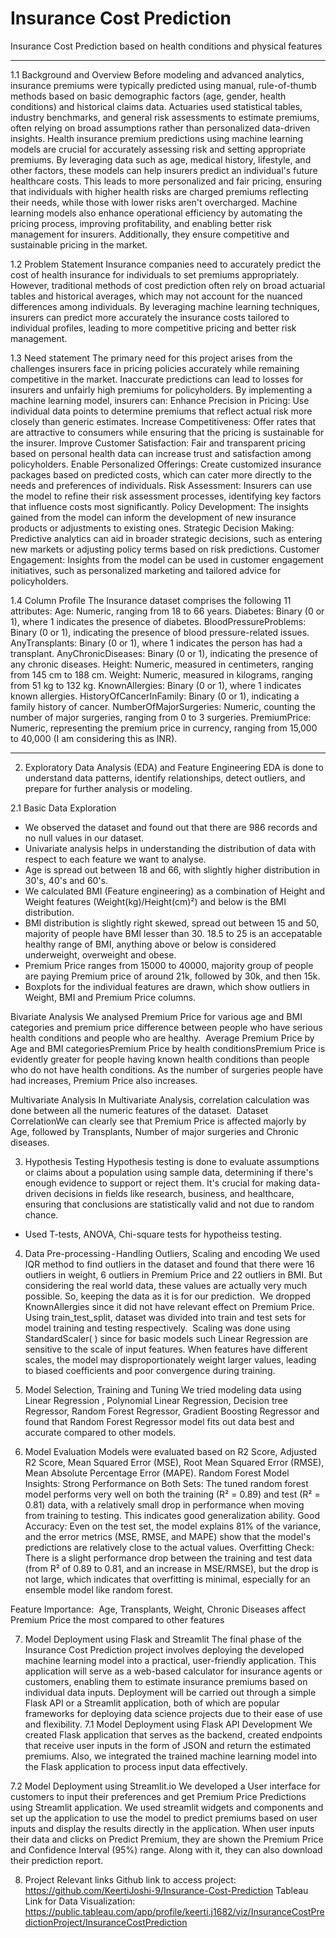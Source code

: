 # Insurance Cost Prediction
 Insurance Cost Prediction based on health conditions and physical features

 ---

1.1 Background and Overview
Before modeling and advanced analytics, insurance premiums were typically predicted using manual, rule-of-thumb methods based on basic demographic factors (age, gender, health conditions) and historical claims data. Actuaries used statistical tables, industry benchmarks, and general risk assessments to estimate premiums, often relying on broad assumptions rather than personalized data-driven insights.
Health insurance premium predictions using machine learning models are crucial for accurately assessing risk and setting appropriate premiums. By leveraging data such as age, medical history, lifestyle, and other factors, these models can help insurers predict an individual's future healthcare costs. This leads to more personalized and fair pricing, ensuring that individuals with higher health risks are charged premiums reflecting their needs, while those with lower risks aren't overcharged. Machine learning models also enhance operational efficiency by automating the pricing process, improving profitability, and enabling better risk management for insurers. Additionally, they ensure competitive and sustainable pricing in the market.

1.2 Problem Statement
Insurance companies need to accurately predict the cost of health insurance for individuals to set premiums appropriately. However, traditional methods of cost prediction often rely on broad actuarial tables and historical averages, which may not account for the nuanced differences among individuals. By leveraging machine learning techniques, insurers can predict more accurately the insurance costs tailored to individual profiles, leading to more competitive pricing and better risk management.

1.3 Need statement
The primary need for this project arises from the challenges insurers face in pricing policies accurately while remaining competitive in the market. Inaccurate predictions can lead to losses for insurers and unfairly high premiums for policyholders.
By implementing a machine learning model, insurers can:
Enhance Precision in Pricing: Use individual data points to determine premiums that reflect actual risk more closely than generic estimates.
Increase Competitiveness: Offer rates that are attractive to consumers while ensuring that the pricing is sustainable for the insurer.
Improve Customer Satisfaction: Fair and transparent pricing based on personal health data can increase trust and satisfaction among policyholders.
Enable Personalized Offerings: Create customized insurance packages based on predicted costs, which can cater more directly to the needs and preferences of individuals.
Risk Assessment: Insurers can use the model to refine their risk assessment processes, identifying key factors that influence costs most significantly.
Policy Development: The insights gained from the model can inform the development of new insurance products or adjustments to existing ones.
Strategic Decision Making: Predictive analytics can aid in broader strategic decisions, such as entering new markets or adjusting policy terms based on risk predictions.
Customer Engagement: Insights from the model can be used in customer engagement initiatives, such as personalized marketing and tailored advice for policyholders.

1.4 Column Profile
The Insurance dataset comprises the following 11 attributes:
Age: Numeric, ranging from 18 to 66 years.
Diabetes: Binary (0 or 1), where 1 indicates the presence of diabetes.
BloodPressureProblems: Binary (0 or 1), indicating the presence of blood pressure-related issues.
AnyTransplants: Binary (0 or 1), where 1 indicates the person has had a transplant.
AnyChronicDiseases: Binary (0 or 1), indicating the presence of any chronic diseases.
Height: Numeric, measured in centimeters, ranging from 145 cm to 188 cm.
Weight: Numeric, measured in kilograms, ranging from 51 kg to 132 kg.
KnownAllergies: Binary (0 or 1), where 1 indicates known allergies.
HistoryOfCancerInFamily: Binary (0 or 1), indicating a family history of cancer.
NumberOfMajorSurgeries: Numeric, counting the number of major surgeries, ranging from 0 to 3 surgeries.
PremiumPrice: Numeric, representing the premium price in currency, ranging from 15,000 to 40,000 (I am considering this as INR).

---

2. Exploratory Data Analysis (EDA) and Feature Engineering
EDA is done to understand data patterns, identify relationships, detect outliers, and prepare for further analysis or modeling.

2.1 Basic Data Exploration
- We observed the dataset and found out that there are 986 records and no null values in our dataset.
- Univariate analysis helps in understanding the distribution of data with respect to each feature we want to analyse. 
- Age is spread out between 18 and 66, with slightly higher distribution in 30's, 40's and 60's.
- We calculated BMI (Feature engineering) as a combination of Height and Weight features (Weight(kg)/Height(cm)²) and below is the BMI distribution.
- BMI distribution is slightly right skewed, spread out between 15 and 50, majority of people have BMI lesser than 30. 18.5 to 25 is an accepatable healthy range of BMI, anything above or below is considered underweight, overweight and obese.
- Premium Price ranges from 15000 to 40000, majority group of people are paying Premium price of around 21k, followed by 30k, and then 15k.
- Boxplots for the individual features are drawn, which show outliers in Weight, BMI and Premium Price columns.

Bivariate Analysis
We analysed Premium Price for various age and BMI categories and premium price difference between people who have serious health conditions and people who are healthy. 
Average Premium Price by Age and BMI categoriesPremium Price by health conditionsPremium Price is evidently greater for people having known health conditions than people who do not have health conditions.
As the number of surgeries people have had increases, Premium Price also increases.

Multivariate Analysis
In Multivariate Analysis, correlation calculation was done between all the numeric features of the dataset. 
Dataset CorrelationWe can clearly see that Premium Price is affected majorly by Age, followed by Transplants, Number of major surgeries and Chronic diseases. 

3. Hypothesis Testing
Hypothesis testing is done to evaluate assumptions or claims about a population using sample data, determining if there's enough evidence to support or reject them. It's crucial for making data-driven decisions in fields like research, business, and healthcare, ensuring that conclusions are statistically valid and not due to random chance.
- Used T-tests, ANOVA, Chi-square tests for hypotheiss testing.

4. Data Pre-processing - Handling Outliers, Scaling and encoding
We used IQR method to find outliers in the dataset and found that there were 16 outliers in weight, 6 outliers in Premium Price and 22 outliers in BMI. But considering the real world data, these values are actually very much possible. So, keeping the data as it is for our prediction. 
We dropped KnownAllergies since it did not have relevant effect on Premium Price. Using train_test_split, dataset was divided into train and test sets for model training and testing respectively. 
Scaling was done using StandardScaler( ) since for basic models such Linear Regression are sensitive to the scale of input features. When features have different scales, the model may disproportionately weight larger values, leading to biased coefficients and poor convergence during training.

5. Model Selection, Training and Tuning
We tried modeling data using Linear Regression , Polynomial Linear Regression, Decision tree Regressor, Random Forest Regressor, Gradient Boosting Regressor and found that Random Forest Regressor model fits out data best and accurate compared to other models. 

6. Model Evaluation
Models were evaluated based on R2 Score, Adjusted R2 Score, Mean Squared Error (MSE), Root Mean Squared Error (RMSE), Mean Absolute Percentage Error (MAPE).
Random Forest Model Insights:
Strong Performance on Both Sets: The tuned random forest model performs very well on both the training (R² = 0.89) and test (R² = 0.81) data, with a relatively small drop in performance when moving from training to testing. This indicates good generalization ability.
Good Accuracy: Even on the test set, the model explains 81% of the variance, and the error metrics (MSE, RMSE, and MAPE) show that the model's predictions are relatively close to the actual values.
Overfitting Check: There is a slight performance drop between the training and test data (from R² of 0.89 to 0.81, and an increase in MSE/RMSE), but the drop is not large, which indicates that overfitting is minimal, especially for an ensemble model like random forest.

Feature Importance: 
Age, Transplants, Weight, Chronic Diseases affect Premium Price the most compared to other features

7. Model Deployment using Flask and Streamlit
The final phase of the Insurance Cost Prediction project involves deploying the developed machine learning model into a practical, user-friendly application. This application will serve as a web-based calculator for insurance agents or customers, enabling them to estimate insurance premiums based on individual data inputs. Deployment will be carried out through a simple Flask API or a Streamlit application, both of which are popular frameworks for deploying data science projects due to their ease of use and flexibility.
7.1 Model Deployment using Flask API Development
We created Flask application that serves as the backend, created endpoints that receive user inputs in the form of JSON and return the estimated premiums. Also, we integrated the trained machine learning model into the Flask application to process input data effectively. 

7.2 Model Deployment using Streamlit.io
We developed a User interface for customers to input their preferences and get Premium Price Predictions using Streamlit application. We used streamlit widgets and components and set up the application to use the model to predict premiums based on user inputs and display the results directly in the application.
When user inputs their data and clicks on Predict Premium, they are shown the Premium Price and Confidence Interval (95%) range. Along with it, they can also download their prediction report. 

8. Project Relevant links
Github link to access project: https://github.com/KeertiJoshi-9/Insurance-Cost-Prediction
Tableau Link for Data Visualization: https://public.tableau.com/app/profile/keerti.j1682/viz/InsuranceCostPredictionProject/InsuranceCostPrediction 
